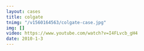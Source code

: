 ```yaml
---
layout: cases
title: colgate
tnimg: "/v1560164563/colgate-case.jpg"
img: []
video: https://www.youtube.com/watch?v=I4FLvcb_gH4
date: 2010-1-3
---
```

